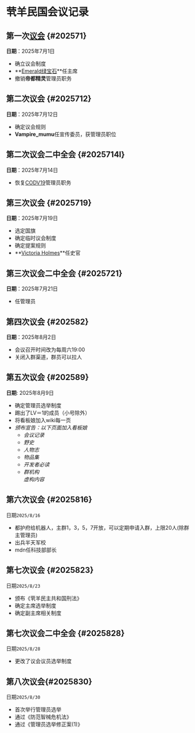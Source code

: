 # 茕羊民国会议记录

## 第一次[议会](../name/name_thing.md#meeting) {#202571}
**日期**：2025年7月1日  
- 确立议会制度  
- **[Emerald绿宝石](../name/name.md#emerald)**任主席  
- 撤销**帝都精灵**管理员职务  

## 第二次议会 {#2025712}
**日期**：2025年7月12日  
- 确定议会规则  
- **Vampire_mumu**任宣传委员，获管理员职位  

## 第二次议会二中全会 {#2025714l}
**日期**：2025年7月14日    
- 恢复[CODV19](../name/name.md#codvi9)管理员职务  

## 第三次议会 {#2025719}
**日期**：2025年7月19日  
- 选定国旗  
- 确定临时议会制度  
- 确定提案规则  
- **[Victoria Holmes](../name/name.md#wdly)**任史官  

## 第三次议会二中全会 {#2025721}
**日期**：2025年7月21日   
-    任管理员  

## 第四次议会 {#202582}
**日期**：2025年8月2日  
- 会议召开时间改为每周六19:00  
- 关闭入群渠道，群员可以拉人 

## 第五次议会 {#202589}
**日期**: 2025年8月9日  
- 确定管理员选举制度  
- 踢出了LV＝1的成员（小号除外）
- 将看板娘加入wiki每一页
 - *颁布宣告：以下页面加入看板娘*  
     - *会议记录*  
     - *野史*  
     - *人物志*  
     - *物品集*  
     - *开发者必读*  
     - *群机构*  
*虚构内容*  
## 第六次议会 {#2025816}
日期`2025/8/16`  
- 都护府给机器人，主群1，3，5，7开放，可以定期申请入群，上限20人(除群主管理员)  
- 出兵半天军校  
- mdn任科技部部长  
  
## 第七次议会 {#2025823}  
日期`2025/8/23`  
- 颁布《茕羊民主共和国刑法》  
- 确定主席选举制度  
- 确定副主席相关制度

## 第七次议会二中全会 {#2025828}    
日期`2025/8/28`   
- 更改了议会议员选举制度  

## 第八次议会{#2025830}  
日期`2025/8/30`  
- 首次举行管理员选举
- 通过《防范智械危机法》
- 通过《管理员选举修正案(1)》
 <script src="/js/dist/autoload.js"></script>
 <script>
// 页面加载完成后开始定期执行
window.addEventListener('load', () => {
  console.log("Live2D waifu script loaded.");
  
  // 初始执行一次
  updateWaifuStyle();

  // 每隔 1 秒检查一次 modelId 是否发生变化（例如其他脚本修改了 localStorage）
  setInterval(() => {
    console.log("running");
    updateWaifuStyle();
  }, 1000);
});
  </script>
<div id="giscus"></div>
<script src="https://giscus.app/client.js"
        data-repo="nomdn/GoatBook-Source"
        data-repo-id="R_kgDOPXYjCw"
        data-category="General"
        data-category-id="DIC_kwDOPXYjC84Ctwim"
        data-mapping="title"
        data-strict="0"
        data-reactions-enabled="1"
        data-emit-metadata="0"
        data-input-position="top"
        data-theme="preferred_color_scheme"
        data-lang="zh-CN"
        crossorigin="anonymous"
        async>
</script>
